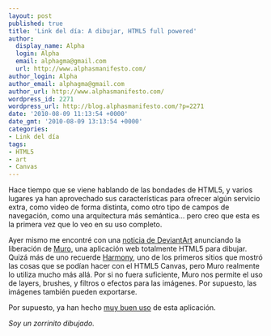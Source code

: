 ```yaml
---
layout: post
published: true
title: 'Link del día: A dibujar, HTML5 full powered'
author:
  display_name: Alpha
  login: Alpha
  email: alphagma@gmail.com
  url: http://www.alphasmanifesto.com/
author_login: Alpha
author_email: alphagma@gmail.com
author_url: http://www.alphasmanifesto.com/
wordpress_id: 2271
wordpress_url: http://blog.alphasmanifesto.com/?p=2271
date: '2010-08-09 11:13:54 +0000'
date_gmt: '2010-08-09 13:13:54 +0000'
categories:
- Link del día
tags:
- HTML5
- art
- Canvas
---
```


Hace tiempo que se viene hablando de las bondades de HTML5, y varios lugares ya han aprovechado sus características para ofrecer algún servicio extra, como video de forma distinta, como otro tipo de campos de navegación, como una arquitectura más semántica... pero creo que esta es la primera vez que lo veo en su uso completo.

Ayer mismo me encontré con una [noticia de DeviantArt](http://news.deviantart.com/article/125373/) anunciando la liberación de [Muro](http://muro.deviantart.com/), una aplicación web totalmente HTML5 para dibujar. Quizá más de uno recuerde [Harmony](http://mrdoob.com/projects/harmony/), uno de los primeros sitios que mostró las cosas que se podían hacer con el HTML5 Canvas, pero Muro realmente lo utiliza mucho más allá. Por si no fuera suficiente, Muro nos permite el uso de layers, brushes, y filtros o efectos para las imágenes. Por supuesto, las imágenes también pueden exportarse.

Por supuesto, ya han hecho [muy buen uso](http://browse.deviantart.com/darelated/itscoming/?order=5&amp;offset=0) de esta aplicación.

_Soy un zorrinito dibujado._
